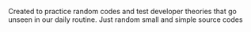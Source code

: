  Created to practice random codes and test developer theories that go unseen in our daily routine. Just random small and simple source codes
